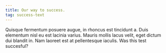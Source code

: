 ```yaml
---
title: Our way to success.
tag: success-text
---
```


Quisque fermentum posuere augue, in rhoncus est tincidunt a. Duis elementum nisl eu est lacinia varius. Mauris mollis lacus velit, eget dictum dui blandit in. Nam laoreet est at pellentesque iaculis. Was this test succesful?

